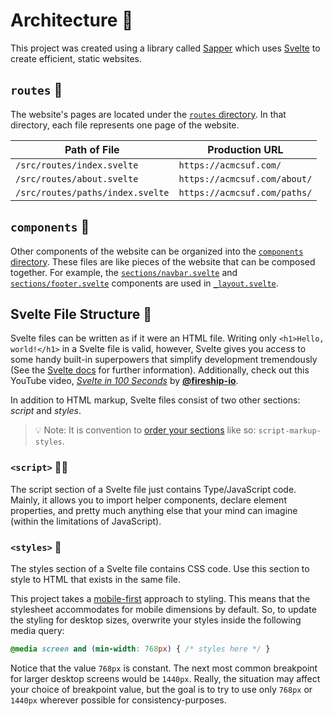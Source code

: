 # Architecture 🗿

This project was created using a library called [Sapper][sapper_home] which uses [Svelte][svelte_home] to create efficient, static websites.

## `routes` 📁

The website's pages are located under the [`routes` directory](../src/routes).
In that directory, each file represents one page of the website.

| Path of File                     | Production URL               |
| -------------------------------- | ---------------------------- |
| `/src/routes/index.svelte`       | `https://acmcsuf.com/`       |
| `/src/routes/about.svelte`       | `https://acmcsuf.com/about/` |
| `/src/routes/paths/index.svelte` | `https://acmcsuf.com/paths/` |

## `components` 📁

Other components of the website can be organized into the [`components` directory](../src/components).
These files are like pieces of the website that can be composed together.
For example, the [`sections/navbar.svelte`](../src/components/sections/navbar.svelte) and [`sections/footer.svelte`](../src/components/sections/footer.svelte) components are used in [`_layout.svelte`](../src/routes/_layout.svelte).

## Svelte File Structure 📄

Svelte files can be written as if it were an HTML file.
Writing only `<h1>Hello, world!</h1>` in a Svelte file is valid, however, Svelte gives you access to some handy built-in superpowers that simplify development tremendously (See the [Svelte docs][svelte_docs] for further information).
Additionally, check out this YouTube video, [_Svelte in 100 Seconds_](https://youtu.be/rv3Yq-B8qp4) by [**@fireship-io**](https://github.com/fireship-io).

In addition to HTML markup, Svelte files consist of two other sections: _script_ and _styles_.

> 💡 Note: It is convention to [order your sections][svelte_sort_order] like so: `script-markup-styles`.

### `<script>` 👨‍💻

The script section of a Svelte file just contains Type/JavaScript code.
Mainly, it allows you to import helper components, declare element properties, and pretty much anything else that your mind can imagine (within the limitations of JavaScript).

### `<styles>` 💅

The styles section of a Svelte file contains CSS code.
Use this section to style to HTML that exists in the same file.

This project takes a [mobile-first][mobile_first_info] approach to styling.
This means that the stylesheet accommodates for mobile dimensions by default.
So, to update the styling for desktop sizes, overwrite your styles inside the following media query:

```css
@media screen and (min-width: 768px) { /* styles here */ }
```

Notice that the value `768px` is constant.
The next most common breakpoint for larger desktop screens would be `1440px`.
Really, the situation may affect your choice of breakpoint value, but the goal is to try to use only `768px` or `1440px` wherever possible for consistency-purposes.

[sapper_home]: https://sapper.svelte.dev/
[svelte_home]: https://svelte.dev
[svelte_docs]: https://svelte.dev/docs/
[mobile_first_info]: https://developer.mozilla.org/en-US/docs/Web/Progressive_web_apps/Responsive/Mobile_first
[svelte_sort_order]: https://github.com/sveltejs/prettier-plugin-svelte#svelte-sort-order
